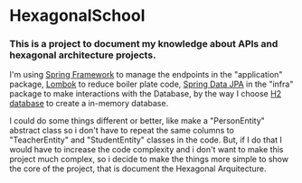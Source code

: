 # HexagonalSchool

### This is a project to document my knowledge about APIs and hexagonal architecture projects.

I'm using [Spring Framework](https://spring.io/projects/spring-framework) to manage the endpoints in the "application" package, [Lombok](https://projectlombok.org/features/) to reduce boiler plate code, [Spring Data JPA](https://spring.io/projects/spring-data-jpa) 
in the "infra" package to make interactions with the Database, by the way I choose [H2 database](https://www.h2database.com/html/main.html) to create a in-memory database.

I could do some things different or better, like make a "PersonEntity" abstract class so i don't have to repeat the same columns to "TeacherEntity" and "StudentEntity" classes in the code. But, if I do that I would have to increase the code complexity and i don't want to
make this project much complex, so i decide to make the things more simple to show the core of the project, that is document the Hexagonal Arquitecture.
